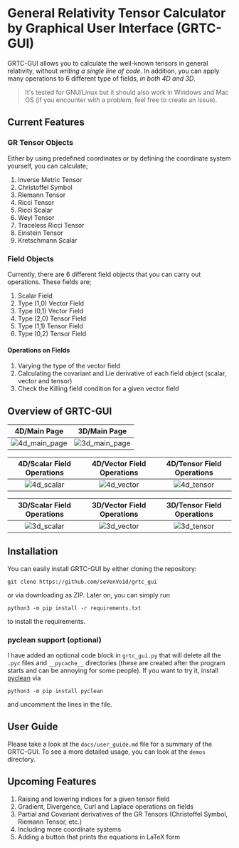 # General Relativity Tensor Calculator by Graphical User Interface (GRTC-GUI)

GRTC-GUI allows you to calculate the well-known tensors in general relativity, without *writing a single line of code*. In addition, you can apply many operations to 6 different type of fields, *in both 4D and 3D*.

> It's tested for GNU/Linux but it should also work in Windows and Mac OS (if you encounter with a problem, feel free to create an issue).

## Current Features

### GR Tensor Objects

Either by using predefined coordinates or by defining the coordinate system yourself, you can calculate;

1. Inverse Metric Tensor
2. Christoffel Symbol
3. Riemann Tensor
4. Ricci Tensor
5. Ricci Scalar
6. Weyl Tensor
7. Traceless Ricci Tensor
8. Einstein Tensor
9. Kretschmann Scalar

### Field Objects

Currently, there are 6 different field objects that you can carry out operations. These fields are;

1. Scalar Field
2. Type (1,0) Vector Field
3. Type (0,1) Vector Field
4. Type (2,0) Tensor Field
5. Type (1,1) Tensor Field
6. Type (0,2) Tensor Field

#### Operations on Fields

1. Varying the type of the vector field
2. Calculating the covariant and Lie derivative of each field object (scalar, vector and tensor)
3. Check the Killing field condition for a given vector field

## Overview of GRTC-GUI

4D/Main Page          |  3D/Main Page
:-------------------------:|:-------------------------:
![4d_main_page](https://user-images.githubusercontent.com/45866787/212466258-6e10713a-6235-45a0-babe-010e1f0444be.png)  |  ![3d_main_page](https://user-images.githubusercontent.com/45866787/212466276-ced0e2eb-ce5e-4f3a-966a-f5f286252e72.png)

4D/Scalar Field Operations        |  4D/Vector Field Operations       | 4D/Tensor Field Operations
:-------------------------:|:-------------------------:|:-------------------------:
![4d_scalar](https://user-images.githubusercontent.com/45866787/212466315-315a6269-d84f-4bd3-92a1-e0d64e21742e.png)  |  ![4d_vector](https://user-images.githubusercontent.com/45866787/212466320-5d5e31a0-8c1d-49d6-a928-f844c7cf04c1.png)   |  ![4d_tensor](https://user-images.githubusercontent.com/45866787/212466322-8f25f5a5-8345-4b71-98ef-721c7eaa0c92.png)

3D/Scalar Field Operations        |  3D/Vector Field Operations       | 3D/Tensor Field Operations
:-------------------------:|:-------------------------:|:-------------------------:
![3d_scalar](https://user-images.githubusercontent.com/45866787/212533742-ed8e4dba-4274-4fe0-8006-3394c81df32f.png) | ![3d_vector](https://user-images.githubusercontent.com/45866787/212533751-feb4b063-5923-4536-bcc1-708a9a6b22be.png) | ![3d_tensor](https://user-images.githubusercontent.com/45866787/212533758-36e05917-8753-4aa0-931f-9a66c8c7f6f5.png)

## Installation

You can easily install GRTC-GUI by either cloning the repository:

    git clone https://github.com/seVenVo1d/grtc_gui

or via downloading as ZIP. Later on, you can simply run

    python3 -m pip install -r requirements.txt

to install the requirements.

### pyclean support (optional)

I have added an optional code block in `grtc_gui.py` that will delete all the `.pyc` files and `__pycache__` directories (these are created after the program starts and can be annoying for some people). If you want to try it, install [pyclean](https://pypi.org/project/pyclean/) via

    python3 -m pip install pyclean

and uncomment the lines in the file.

## User Guide

Please take a look at the `docs/user_guide.md` file for a summary of the GRTC-GUI. To see a more detailed usage, you can look at the `demos` directory.

## Upcoming Features

1. Raising and lowering indices for a given tensor field
2. Gradient, Divergence, Curl and Laplace operations on fields
3. Partial and Covariant derivatives of the GR Tensors (Christoffel Symbol, Riemann Tensor, etc.)
4. Including more coordinate systems
5. Adding a button that prints the equations in LaTeX form
